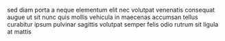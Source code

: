 sed diam porta a neque elementum elit nec volutpat venenatis consequat augue ut
sit nunc quis mollis vehicula in maecenas accumsan tellus curabitur ipsum
pulvinar sagittis volutpat semper felis odio rutrum sit ligula at mattis